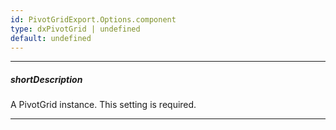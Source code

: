 ```yaml
---
id: PivotGridExport.Options.component
type: dxPivotGrid | undefined
default: undefined
---
```

---
##### shortDescription
A PivotGrid instance. This setting is required.

---
<!-- Description goes here -->